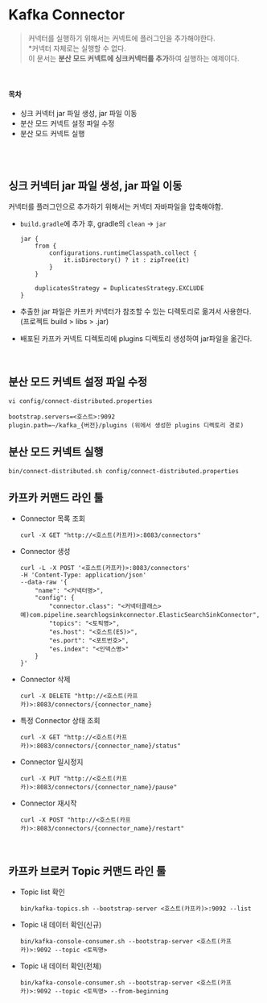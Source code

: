 # Kafka Connector
> 커넥터를 실행하기 위해서는 커넥트에 플러그인을 추가해야한다. <br>
> *커넥터 자체로는 실행할 수 없다. <br>
> 이 문서는 **분산 모드 커넥트에 싱크커넥터를 추가**하여 실행하는 예제이다. <br>

<br>

#### 목차
- 싱크 커넥터 jar 파일 생성, jar 파일 이동
- 분산 모드 커넥트 설정 파일 수정
- 분산 모드 커넥트 실행

<br>
<br>

## 싱크 커넥터 jar 파일 생성, jar 파일 이동
커넥터를 플러그인으로 추가하기 위해서는 커넥터 자바파일을 압축해야함.

- `build.gradle`에 추가 후, gradle의 `clean` -> `jar`

  ```
  jar {
      from {
          configurations.runtimeClasspath.collect {
              it.isDirectory() ? it : zipTree(it)
          }
      }

      duplicatesStrategy = DuplicatesStrategy.EXCLUDE
  }
  ```
- 추출한 jar 파일은 카프카 커넥터가 참조할 수 있는 디렉토리로 옮겨서 사용한다. (프로젝트 build > libs > .jar)
- 배포된 카프카 커넥트 디렉토리에 plugins 디렉토리 생성하여 jar파일을 옮긴다.
<br>

## 분산 모드 커넥트 설정 파일 수정
```
vi config/connect-distributed.properties

bootstrap.servers=<호스트>:9092
plugin.path=~/kafka_{버전}/plugins (위에서 생성한 plugins 디렉토리 경로)
```

## 분산 모드 커넥트 실행
```
bin/connect-distributed.sh config/connect-distributed.properties
```

## 카프카 커맨드 라인 툴

- Connector 목록 조회
  ```
  curl -X GET "http://<호스트(카프카)>:8083/connectors"
  ```

- Connector 생성
  ```
  curl -L -X POST '<호스트(카프카)>:8083/connectors' 
  -H 'Content-Type: application/json' 
  --data-raw '{
      "name": "<커넥터명>",
      "config": {
          "connector.class": "<커넥터클래스> 예)com.pipeline.searchlogsinkconnector.ElasticSearchSinkConnector",
          "topics": "<토픽명>",
          "es.host": "<호스트(ES)>",
          "es.port": "<포트번호>",
          "es.index": "<인덱스명>"
      }
  }'
  ```

- Connector 삭제
  ```
  curl -X DELETE "http://<호스트(카프카)>:8083/connectors/{connector_name}
  ```

- 특정 Connector 상태 조회
  ```
  curl -X GET "http://<호스트(카프카)>:8083/connectors/{connector_name}/status"
  ```

- Connector 일시정지
  ```
  curl -X PUT "http://<호스트(카프카)>:8083/connectors/{connector_name}/pause"
  ```

- Connector 재시작
  ```
  curl -X POST "http://<호스트(카프카)>:8083/connectors/{connector_name}/restart"
  ```

<br>

## 카프카 브로커 Topic 커맨드 라인 툴

- Topic list 확인
  ```
  bin/kafka-topics.sh --bootstrap-server <호스트(카프카)>:9092 --list
  ```

- Topic 내 데이터 확인(신규)
  ```
  bin/kafka-console-consumer.sh --bootstrap-server <호스트(카프카)>:9092 --topic <토픽명>
  ```

- Topic 내 데이터 확인(전체)
  ```
  bin/kafka-console-consumer.sh --bootstrap-server <호스트(카프카)>:9092 --topic <토픽명> --from-beginning
  ```
